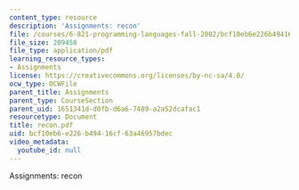 ```yaml
---
content_type: resource
description: 'Assignments: recon'
file: /courses/6-821-programming-languages-fall-2002/bcf10eb6e226b49416cf63a46957bdec_recon.pdf
file_size: 209458
file_type: application/pdf
learning_resource_types:
- Assignments
license: https://creativecommons.org/licenses/by-nc-sa/4.0/
ocw_type: OCWFile
parent_title: Assignments
parent_type: CourseSection
parent_uid: 1651341d-d0fb-d6a6-7489-a2a52dcafac1
resourcetype: Document
title: recon.pdf
uid: bcf10eb6-e226-b494-16cf-63a46957bdec
video_metadata:
  youtube_id: null
---
```

Assignments: recon